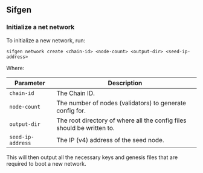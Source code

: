 ## Sifgen

### Initialize a net network

To initialize a new network, run:

```
sifgen network create <chain-id> <node-count> <output-dir> <seed-ip-address>
```

Where:

| Parameter   | Description     |
| -----------| ----------------|
| `chain-id` | The Chain ID.   |
| `node-count` | The number of nodes (validators) to generate config for. |
| `output-dir` | The root directory of where all the config files should be written to. |
| `seed-ip-address` | The IP (v4) address of the seed node. |


This will then output all the necessary keys and genesis files that are required to boot a new network.
